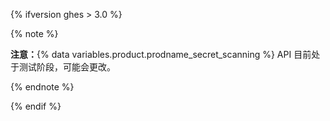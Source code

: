 {% ifversion ghes > 3.0 %}

{% note %}

**注意：**{% data variables.product.prodname_secret_scanning %} API 目前处于测试阶段，可能会更改。

{% endnote %}

{% endif %}
